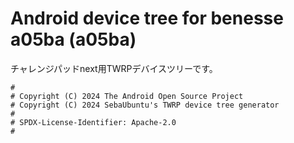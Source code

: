 # Android device tree for benesse a05ba (a05ba)

チャレンジパッドnext用TWRPデバイスツリーです。
```
#
# Copyright (C) 2024 The Android Open Source Project
# Copyright (C) 2024 SebaUbuntu's TWRP device tree generator
#
# SPDX-License-Identifier: Apache-2.0
#
```
